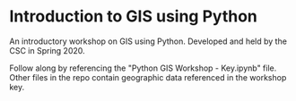 # Introduction to GIS using Python
An introductory workshop on GIS using Python. Developed and held by the CSC in Spring 2020.

Follow along by referencing the "Python GIS Workshop - Key.ipynb" file. Other files in the repo contain geographic data referenced in the workshop key.

